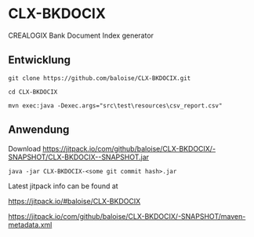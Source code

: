 # CLX-BKDOCIX
CREALOGIX Bank Document Index generator

## Entwicklung
```
git clone https://github.com/baloise/CLX-BKDOCIX.git

cd CLX-BKDOCIX

mvn exec:java -Dexec.args="src\test\resources\csv_report.csv"
```

## Anwendung
Download https://jitpack.io/com/github/baloise/CLX-BKDOCIX/-SNAPSHOT/CLX-BKDOCIX--SNAPSHOT.jar

```java -jar CLX-BKDOCIX-<some git commit hash>.jar```

Latest jitpack info can be found at

https://jitpack.io/#baloise/CLX-BKDOCIX

https://jitpack.io/com/github/baloise/CLX-BKDOCIX/-SNAPSHOT/maven-metadata.xml
